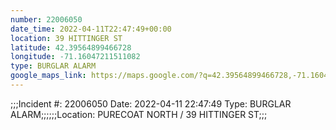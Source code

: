 ```yaml
---
number: 22006050
date_time: 2022-04-11T22:47:49+00:00
location: 39 HITTINGER ST
latitude: 42.39564899466728
longitude: -71.16047211511082
type: BURGLAR ALARM
google_maps_link: https://maps.google.com/?q=42.39564899466728,-71.16047211511082
---
```


;;;Incident #: 22006050   Date: 2022-04-11 22:47:49   Type: BURGLAR ALARM;;;;;;Location: PURECOAT NORTH / 39 HITTINGER ST;;;
